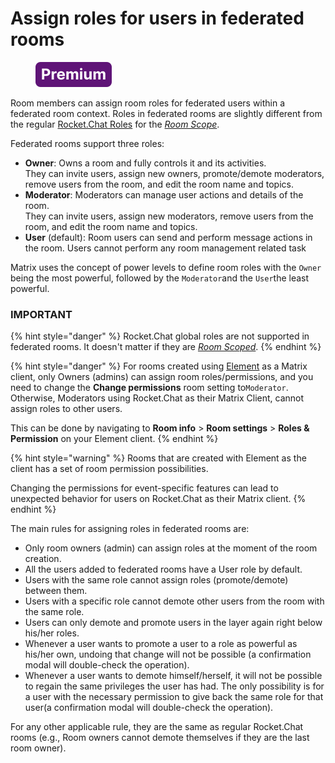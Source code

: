 # Assign roles for users in federated rooms

<figure><img src="../../../../../../.gitbook/assets/Premium.svg" alt=""><figcaption></figcaption></figure>

Room members can assign room roles for federated users within a federated room context. Roles in federated rooms are slightly different from the regular [Rocket.Chat Roles](../../../../permissions/#default-roles) for the [_Room Scope_](../../../../permissions/#scope-of-roles).

Federated rooms support three roles:

* **Owner**: Owns a room and fully controls it and its activities.\
  They can invite users, assign new owners, promote/demote moderators, remove users from the room, and edit the room name and topics.
* **Moderator**: Moderators can manage user actions and details of the room.\
  They can invite users, assign new moderators, remove users from the room, and edit the room name and topics.
* **User** (default): Room users can send and perform message actions in the room. Users cannot perform any room management related task

Matrix uses the concept of power levels to define room roles with the `Owner` being the most powerful, followed by the `Moderator`and the `User`the least powerful.

### IMPORTANT

{% hint style="danger" %}
Rocket.Chat global roles are not supported in federated rooms. It doesn't matter if they are [_Room Scoped_](../../../../permissions/#scope-of-roles).
{% endhint %}

{% hint style="danger" %}
For rooms created using [Element](https://app.element.io/#/welcome) as a Matrix client, only Owners (admins) can assign room roles/permissions, and you need to change the **Change permissions** room setting to`Moderator`. Otherwise, Moderators using Rocket.Chat as their Matrix Client, cannot assign roles to other users.

This can be done by navigating to **Room info** > **Room settings** > **Roles & Permission** on your Element client.
{% endhint %}

{% hint style="warning" %}
Rooms that are created with Element as the client has a set of room permission possibilities.

Changing the permissions for event-specific features can lead to unexpected behavior for users on Rocket.Chat as their Matrix client.
{% endhint %}

The main rules for assigning roles in federated rooms are:

* Only room owners (admin) can assign roles at the moment of the room creation.
* All the users added to federated rooms have a User role by default.
* Users with the same role cannot assign roles (promote/demote) between them.
* Users with a specific role cannot demote other users from the room with the same role.
* Users can only demote and promote users in the layer again right below his/her roles.
* Whenever a user wants to promote a user to a role as powerful as his/her own, undoing that change will not be possible (a confirmation modal will double-check the operation).
* Whenever a user wants to demote himself/herself, it will not be possible to regain the same privileges the user has had. The only possibility is for a user with the necessary permission to give back the same role for that user(a confirmation modal will double-check the operation).

For any other applicable rule, they are the same as regular Rocket.Chat rooms (e.g., Room owners cannot demote themselves if they are the last room owner).
